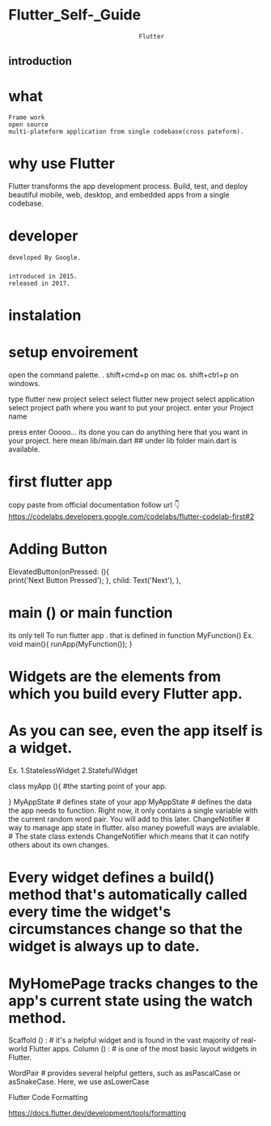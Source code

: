 # Flutter_Self-_Guide

                                        Flutter

## introduction

# what
    Frame work
    open source
    multi-plateform application from single codebase(cross pateform).
# why use Flutter
 
Flutter transforms the app development process.
Build, test, and deploy beautiful mobile,
 web, desktop, and embedded apps from a single codebase.

# developer    
    developed By Google.
  ###  
    introduced in 2015.
    released in 2017.

# instalation


# setup envoirement

open the command palette. .
shift+cmd+p on mac os.
shift+ctrl+p on windows.

type flutter new project 
select  select flutter new  project
select application
select project path where you want to put your project.
enter your Project name

press enter 
Ooooo... its done
you can do anything here that you want in your project.
here mean lib/main.dart ## under lib folder main.dart is available.

# first flutter app
copy paste from official documentation
follow url 👇
https://codelabs.developers.google.com/codelabs/flutter-codelab-first#2

# Adding Button

ElevatedButton(onPressed: (){      
  print('Next Button Pressed');
},
child: Text('Next'), ),

# main () or main function
its only tell To run flutter app . that is defined in function MyFunction()
 Ex.
 void main(){
  runApp(MyFunction());
 }

 
#  Widgets are the elements from which you build every Flutter app.
#   As you can see, even the app itself is a widget.
Ex. 1.StatelessWidget
    2.StatefulWidget

 class myApp (){ #the starting point of your app.

 } 
 MyAppState # defines state of your app
 MyAppState # defines the data the app needs to function. Right now, it only contains a single variable with the current random word pair. You will add to this later.
 ChangeNotifier  # way to manage app state in flutter. also maney powefull ways are avialable.
                 # The state class extends ChangeNotifier which means that it can notify others about its own changes.

# Every widget defines a build() method that's automatically called every time the widget's circumstances change so that the widget is always up to date.
# MyHomePage tracks changes to the app's current state using the watch method.

Scaffold () :  # it's a helpful widget and is found in the vast majority of real-world Flutter apps.
Column () :   # is one of the most basic layout widgets in Flutter.

WordPair # provides several helpful getters, such as asPascalCase or asSnakeCase. Here, we use asLowerCase

Flutter Code Formatting 

https://docs.flutter.dev/development/tools/formatting 
